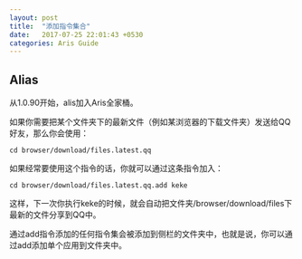 ```yaml
---
layout: post
title:  "添加指令集合"
date:   2017-07-25 22:01:43 +0530
categories: Aris Guide
---
```

## Alias

  从1.0.90开始，alis加入Aris全家桶。
  
  如果你需要把某个文件夹下的最新文件（例如某浏览器的下载文件夹）发送给QQ好友，那么你会使用：
  
    cd browser/download/files.latest.qq
    
  如果经常要使用这个指令的话，你就可以通过这条指令加入：
  
    cd browser/download/files.latest.qq.add keke
    
  这样，下一次你执行keke的时候，就会自动把文件夹/browser/download/files下最新的文件分享到QQ中。
  
  通过add指令添加的任何指令集会被添加到侧栏的文件夹中，也就是说，你可以通过add添加单个应用到文件夹中。
  